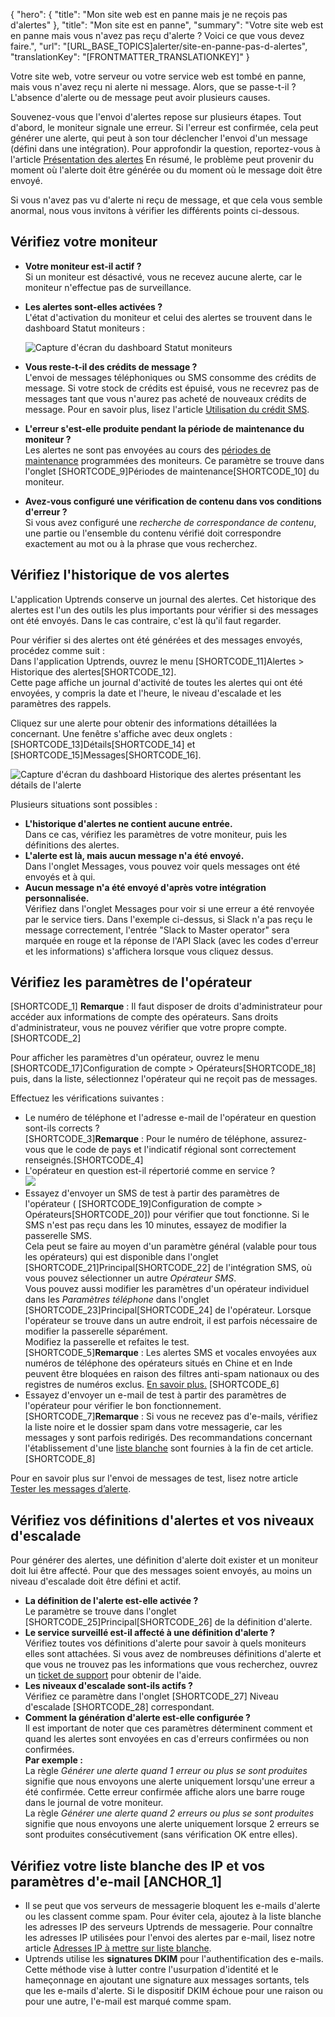 {
  "hero": {
    "title": "Mon site web est en panne mais je ne reçois pas d'alertes"
  },
  "title": "Mon site est en panne",
  "summary": "Votre site web est en panne mais vous n'avez pas reçu d'alerte ? Voici ce que vous devez faire.",
  "url": "[URL_BASE_TOPICS]alerter/site-en-panne-pas-d-alertes",
  "translationKey": "[FRONTMATTER_TRANSLATIONKEY]"
}

Votre site web, votre serveur ou votre service web est tombé en panne, mais vous n'avez reçu ni alerte ni message. Alors, que se passe-t-il ? L'absence d'alerte ou de message peut avoir plusieurs causes.

Souvenez-vous que l'envoi d'alertes repose sur plusieurs étapes. Tout d'abord, le moniteur signale une erreur. Si l'erreur est confirmée, cela peut générer une alerte, qui peut à son tour déclencher l'envoi d'un message (défini dans une intégration). Pour approfondir la question, reportez-vous à l'article [Présentation des alertes]([LINK_URL_1]) En résumé, le problème peut provenir du moment où l'alerte doit être générée ou du moment où le message doit être envoyé.

Si vous n'avez pas vu d'alerte ni reçu de message, et que cela vous semble anormal, nous vous invitons à vérifier les différents points ci-dessous.

## Vérifiez votre moniteur

- **Votre moniteur est-il actif ?**  
   Si un moniteur est désactivé, vous ne recevez aucune alerte, car le moniteur n'effectue pas de surveillance.
- **Les alertes sont-elles activées ?**  
   L'état d'activation du moniteur et celui des alertes se trouvent dans le dashboard Statut moniteurs :

   ![Capture d'écran du dashboard Statut moniteurs]([LINK_URL_2])

- **Vous reste-t-il des crédits de message ?**  
   L'envoi de messages téléphoniques ou SMS consomme des crédits de message. Si votre stock de crédits est épuisé, vous ne recevrez pas de messages tant que vous n'aurez pas acheté de nouveaux crédits de message. Pour en savoir plus, lisez l'article [Utilisation du crédit SMS]([LINK_URL_3]).
- **L'erreur s'est-elle produite pendant la période de maintenance du moniteur ?**  
   Les alertes ne sont pas envoyées au cours des [périodes de maintenance]([LINK_URL_4]) programmées des moniteurs. Ce paramètre se trouve dans l'onglet [SHORTCODE_9]Périodes de maintenance[SHORTCODE_10] du moniteur.
- **Avez-vous configuré une vérification de contenu dans vos conditions d'erreur ?**  
   Si vous avez configuré une *recherche de correspondance de contenu*, une partie ou l'ensemble du contenu vérifié doit correspondre exactement au mot ou à la phrase que vous recherchez.

## Vérifiez l'historique de vos alertes

L'application Uptrends conserve un journal des alertes. Cet historique des alertes est l'un des outils les plus importants pour vérifier si des messages ont été envoyés. Dans le cas contraire, c'est là qu'il faut regarder.

Pour vérifier si des alertes ont été générées et des messages envoyés, procédez comme suit :  
Dans l'application Uptrends, ouvrez le menu [SHORTCODE_11]Alertes > Historique des alertes[SHORTCODE_12].   
Cette page affiche un journal d'activité de toutes les alertes qui ont été envoyées, y compris la date et l'heure, le niveau d'escalade et les paramètres des rappels.

Cliquez sur une alerte pour obtenir des informations détaillées la concernant. Une fenêtre s'affiche avec deux onglets : [SHORTCODE_13]Détails[SHORTCODE_14] et [SHORTCODE_15]Messages[SHORTCODE_16].

![Capture d'écran du dashboard Historique des alertes présentant les détails de l'alerte]([LINK_URL_5])

Plusieurs situations sont possibles :

- **L'historique d'alertes ne contient aucune entrée.**  
   Dans ce cas, vérifiez les paramètres de votre moniteur, puis les définitions des alertes.
- **L'alerte est là, mais aucun message n'a été envoyé.**  
   Dans l'onglet Messages, vous pouvez voir quels messages ont été envoyés et à qui.
- **Aucun message n'a été envoyé d'après votre intégration personnalisée.**  
   Vérifiez dans l'onglet Messages pour voir si une erreur a été renvoyée par le service tiers. Dans l'exemple ci-dessus, si Slack n'a pas reçu le message correctement, l'entrée "Slack to Master operator" sera marquée en rouge et la réponse de l'API Slack (avec les codes d'erreur et les informations) s'affichera lorsque vous cliquez dessus.

## Vérifiez les paramètres de l'opérateur

[SHORTCODE_1]
**Remarque** : Il faut disposer de droits d'administrateur pour accéder aux informations de compte des opérateurs. Sans droits d'administrateur, vous ne pouvez vérifier que votre propre compte.
[SHORTCODE_2]

Pour afficher les paramètres d'un opérateur, ouvrez le menu [SHORTCODE_17]Configuration de compte > Opérateurs[SHORTCODE_18] puis, dans la liste, sélectionnez l'opérateur qui ne reçoit pas de messages.

Effectuez les vérifications suivantes :

- Le numéro de téléphone et l'adresse e-mail de l'opérateur en question sont-ils corrects ?  
   [SHORTCODE_3]**Remarque** : Pour le numéro de téléphone, assurez-vous que le code de pays et l'indicatif régional sont correctement renseignés.[SHORTCODE_4]
- L'opérateur en question est-il répertorié comme en service ?  
   ![]([LINK_URL_6])
- Essayez d'envoyer un SMS de test à partir des paramètres de l'opérateur ( [SHORTCODE_19]Configuration de compte > Opérateurs[SHORTCODE_20]) pour vérifier que tout fonctionne. Si le SMS n'est pas reçu dans les 10 minutes, essayez de modifier la passerelle SMS.  
   Cela peut se faire au moyen d'un paramètre général (valable pour tous les opérateurs) qui est disponible dans l'onglet [SHORTCODE_21]Principal[SHORTCODE_22] de l'intégration SMS, où vous pouvez sélectionner un autre *Opérateur SMS*.  
   Vous pouvez aussi modifier les paramètres d'un opérateur individuel dans les *Paramètres téléphone* dans l'onglet [SHORTCODE_23]Principal[SHORTCODE_24] de l'opérateur. Lorsque l'opérateur se trouve dans un autre endroit, il est parfois nécessaire de modifier la passerelle séparément.  
   Modifiez la passerelle et refaites le test.  
   [SHORTCODE_5]**Remarque** : Les alertes SMS et vocales envoyées aux numéros de téléphone des opérateurs situés en Chine et en Inde peuvent être bloquées en raison des filtres anti-spam nationaux ou des registres de numéros exclus. [En savoir plus.]([LINK_URL_7]) [SHORTCODE_6]
- Essayez d'envoyer un e-mail de test à partir des paramètres de l'opérateur pour vérifier le bon fonctionnement.  [SHORTCODE_7]**Remarque** : Si vous ne recevez pas d'e-mails, vérifiez la liste noire et le dossier spam dans votre messagerie, car les messages y sont parfois redirigés. Des recommandations concernant l'établissement d'une [liste blanche]([LINK_URL_8]) sont fournies à la fin de cet article.[SHORTCODE_8]

Pour en savoir plus sur l'envoi de messages de test, lisez notre article [Tester les messages d’alerte]([LINK_URL_9]).

## Vérifiez vos définitions d'alertes et vos niveaux d'escalade

Pour générer des alertes, une définition d'alerte doit exister et un moniteur doit lui être affecté. Pour que des messages soient envoyés, au moins un niveau d'escalade doit être défini et actif.

- **La définition de l'alerte est-elle activée ?**  
   Le paramètre se trouve dans l'onglet [SHORTCODE_25]Principal[SHORTCODE_26] de la définition d'alerte.
- **Le service surveillé est-il affecté à une définition d'alerte ?**  
   Vérifiez toutes vos définitions d'alerte pour savoir à quels moniteurs elles sont attachées. Si vous avez de nombreuses définitions d'alerte et que vous ne trouvez pas les informations que vous recherchez, ouvrez un [ticket de support]([LINK_URL_10]) pour obtenir de l'aide.
- **Les niveaux d'escalade sont-ils actifs ?**  
   Vérifiez ce paramètre dans l'onglet [SHORTCODE_27] Niveau d'escalade [SHORTCODE_28] correspondant.
- **Comment la génération d'alerte est-elle configurée ?**  
   Il est important de noter que ces paramètres déterminent comment et quand les alertes sont envoyées en cas d'erreurs confirmées ou non confirmées.  
   **Par exemple :**  
   La règle *Générer une alerte quand 1 erreur ou plus se sont produites* signifie que nous envoyons une alerte uniquement lorsqu'une erreur a été confirmée. Cette erreur confirmée affiche alors une barre rouge dans le journal de votre moniteur.  
   La règle *Générer une alerte quand 2 erreurs ou plus se sont produites* signifie que nous envoyons une alerte uniquement lorsque 2 erreurs se sont produites consécutivement (sans vérification OK entre elles).

## Vérifiez votre liste blanche des IP et vos paramètres d'e-mail [ANCHOR_1]

- Il se peut que vos serveurs de messagerie bloquent les e-mails d'alerte ou les classent comme spam. Pour éviter cela, ajoutez à la liste blanche les adresses IP des serveurs Uptrends de messagerie. Pour connaître les adresses IP utilisées pour l'envoi des alertes par e-mail, lisez notre article [Adresses IP à mettre sur liste blanche]([LINK_URL_11]).
- Uptrends utilise les **signatures DKIM** pour l'authentification des e-mails. Cette méthode vise à lutter contre l'usurpation d'identité et le hameçonnage en ajoutant une signature aux messages sortants, tels que les e-mails d'alerte. Si le dispositif DKIM échoue pour une raison ou pour une autre, l'e-mail est marqué comme spam.
